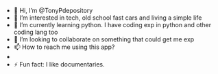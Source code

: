 - 👋 Hi, I’m @TonyPdepository
- 👀 I’m interested in tech, old school fast cars and living a simple life
- 🌱 I’m currently learning python. I have coding exp in python and other coding lang too
- 💞️ I’m looking to collaborate on something that could get me exp
- 📫 How to reach me using this app?
- 
- ⚡ Fun fact: I like documentaries.

<!---
TonyPdepository/TonyPdepository is a ✨ special ✨ repository because its `README.md` (this file) appears on your GitHub profile.
You can click the Preview link to take a look at your changes.
--->
